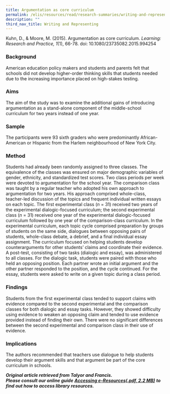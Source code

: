 ```yaml
---
title: Argumentation as core curriculum
permalink: /elis/resources/read/research-summaries/writing-and-representing/argumentation-as-core-curriculum/
description: ""
third_nav_title: Writing and Representing
---
```

Kuhn, D., & Moore, M. (2015). Argumentation as core curriculum. _Learning: Research and Practice, 1_(1), 66-78. doi: 10.1080/23735082.2015.994254

### Background

American education policy makers and students and parents felt that schools did not develop higher-order thinking skills that students needed due to the increasing importance placed on high-stakes testing.

### Aims

The aim of the study was to examine the additional gains of introducing argumentation as a stand-alone component of the middle-school curriculum for two years instead of one year.

### Sample

The participants were 93 sixth graders who were predominantly African-American or Hispanic from the Harlem neighbourhood of New York City.

### Method

Students had already been randomly assigned to three classes. The equivalence of the classes was ensured on major demographic variables of gender, ethnicity, and standardized test scores. Two class periods per week were devoted to argumentation for the school year. The comparison class was taught by a regular teacher who adopted his own approach to argumentation for two years. His approach comprised whole-class, teacher-led discussion of the topics and frequent individual written essays on each topic. The first experimental class (_n_ \= 31) received two years of the experimental dialogic-focused curriculum; the second experimental class (_n_ \= 31) received one year of the experimental dialogic-focused curriculum followed by one year of the comparison-class curriculum. In the experimental curriculum, each topic cycle comprised preparation by groups of students on the same side, dialogues between opposing pairs of students, whole-class debate, a debrief, and a final individual essay assignment. The curriculum focused on helping students develop counterarguments for other students’ claims and coordinate their evidence. A post-test, consisting of two tasks (dialogic and essay), was administered to all classes. For the dialogic task, students were paired with those who held an opposing position. Each partner wrote an initial argument and the other partner responded to the position, and the cycle continued. For the essay, students were asked to write on a given topic during a class period.

### Findings

Students from the first experimental class tended to support claims with evidence compared to the second experimental and the comparison classes for both dialogic and essay tasks. However, they showed difficulty using evidence to weaken an opposing claim and tended to use evidence provided instead of finding their own. There were no significant differences between the second experimental and comparison class in their use of evidence.

### Implications

The authors recommended that teachers use dialogue to help students develop their argument skills and that argument be part of the core curriculum in schools.

_**Original article retrieved from Talyor and Francis.**_  
_**Please consult our online guide**_ **_[Accessing e-Resources(.pdf, 2.2 MB)](https://academyofsingaporeteachers-moe-edu-sg-admin.cwp.sg/elis/resources/read/research-summaries/writing-and-representing/18e45074-6b1b-4ac7-811f-1a8da16c4f81 "Accessing e-Resources")_** _**to find out how to access library resources.**_
